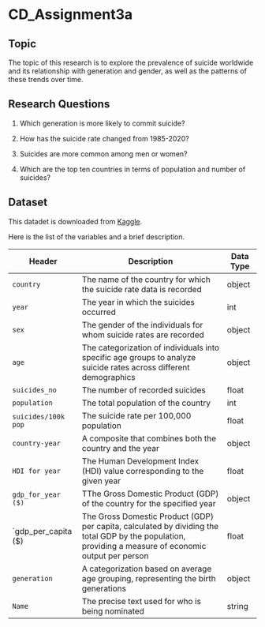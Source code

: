 # CD_Assignment3a

## Topic
The topic of this research is to explore the prevalence of suicide worldwide and its relationship with generation and gender, as well as the patterns of these trends over time.


## Research Questions
1. Which generation is more likely to commit suicide?

2. How has the suicide rate changed from 1985-2020?

3. Suicides are more common among men or women?

4. Which are the top ten countries in terms of population and number of suicides?


## Dataset
This datadet is downloaded from [Kaggle](https://www.kaggle.com/datasets/omkargowda/suicide-rates-overview-1985-to-2021/data).

Here is the list of the variables and a brief description.

| Header       | Description                              | Data Type |
| ------------ | ---------------------------------------- | --------- |
| `country` | The name of the country for which the suicide rate data is recorded | object |
| `year` | The year in which the suicides occurred | int |
| `sex` | The gender of the individuals for whom suicide rates are recorded | object |
| `age` | The categorization of individuals into specific age groups to analyze suicide rates across different demographics | object |
| `suicides_no` | The number of recorded suicides | float |
| `population` | The total population of the country | int |
| `suicides/100k pop` | The suicide rate per 100,000 population | float |
| `country-year` | A composite that combines both the country and the year | object |
| `HDI for year` | The Human Development Index (HDI) value corresponding to the given year | float |
| `gdp_for_year ($)` | TThe Gross Domestic Product (GDP) of the country for the specified year | object |
| `gdp_per_capita ($) | The Gross Domestic Product (GDP) per capita, calculated by dividing the total GDP by the population, providing a measure of economic output per person | float |
| `generation` | A categorization based on average age grouping, representing the birth generations | object |
| `Name` | The precise text used for who is being nominated | string |
